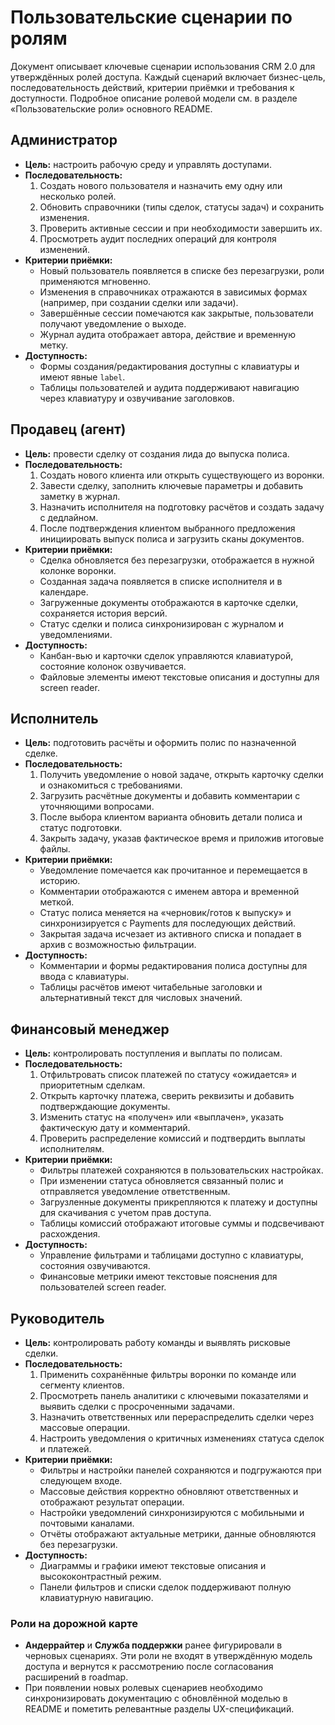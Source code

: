 # Пользовательские сценарии по ролям

Документ описывает ключевые сценарии использования CRM 2.0 для утверждённых ролей доступа. Каждый сценарий включает бизнес-цель, последовательность действий, критерии приёмки и требования к доступности. Подробное описание ролевой модели см. в разделе «Пользовательские роли» основного README.

## Администратор
- **Цель:** настроить рабочую среду и управлять доступами.
- **Последовательность:**
  1. Создать нового пользователя и назначить ему одну или несколько ролей.
  2. Обновить справочники (типы сделок, статусы задач) и сохранить изменения.
  3. Проверить активные сессии и при необходимости завершить их.
  4. Просмотреть аудит последних операций для контроля изменений.
- **Критерии приёмки:**
  - Новый пользователь появляется в списке без перезагрузки, роли применяются мгновенно.
  - Изменения в справочниках отражаются в зависимых формах (например, при создании сделки или задачи).
  - Завершённые сессии помечаются как закрытые, пользователи получают уведомление о выходе.
  - Журнал аудита отображает автора, действие и временную метку.
- **Доступность:**
  - Формы создания/редактирования доступны с клавиатуры и имеют явные `label`.
  - Таблицы пользователей и аудита поддерживают навигацию через клавиатуру и озвучивание заголовков.

## Продавец (агент)
- **Цель:** провести сделку от создания лида до выпуска полиса.
- **Последовательность:**
  1. Создать нового клиента или открыть существующего из воронки.
  2. Завести сделку, заполнить ключевые параметры и добавить заметку в журнал.
  3. Назначить исполнителя на подготовку расчётов и создать задачу с дедлайном.
  4. После подтверждения клиентом выбранного предложения инициировать выпуск полиса и загрузить сканы документов.
- **Критерии приёмки:**
  - Сделка обновляется без перезагрузки, отображается в нужной колонке воронки.
  - Созданная задача появляется в списке исполнителя и в календаре.
  - Загруженные документы отображаются в карточке сделки, сохраняется история версий.
  - Статус сделки и полиса синхронизирован с журналом и уведомлениями.
- **Доступность:**
  - Канбан-вью и карточки сделок управляются клавиатурой, состояние колонок озвучивается.
  - Файловые элементы имеют текстовые описания и доступны для screen reader.

## Исполнитель
- **Цель:** подготовить расчёты и оформить полис по назначенной сделке.
- **Последовательность:**
  1. Получить уведомление о новой задаче, открыть карточку сделки и ознакомиться с требованиями.
  2. Загрузить расчётные документы и добавить комментарии с уточняющими вопросами.
  3. После выбора клиентом варианта обновить детали полиса и статус подготовки.
  4. Закрыть задачу, указав фактическое время и приложив итоговые файлы.
- **Критерии приёмки:**
  - Уведомление помечается как прочитанное и перемещается в историю.
  - Комментарии отображаются с именем автора и временной меткой.
  - Статус полиса меняется на «черновик/готов к выпуску» и синхронизируется с Payments для последующих действий.
  - Закрытая задача исчезает из активного списка и попадает в архив с возможностью фильтрации.
- **Доступность:**
  - Комментарии и формы редактирования полиса доступны для ввода с клавиатуры.
  - Таблицы расчётов имеют читабельные заголовки и альтернативный текст для числовых значений.

## Финансовый менеджер
- **Цель:** контролировать поступления и выплаты по полисам.
- **Последовательность:**
  1. Отфильтровать список платежей по статусу «ожидается» и приоритетным сделкам.
  2. Открыть карточку платежа, сверить реквизиты и добавить подтверждающие документы.
  3. Изменить статус на «получен» или «выплачен», указать фактическую дату и комментарий.
  4. Проверить распределение комиссий и подтвердить выплаты исполнителям.
- **Критерии приёмки:**
  - Фильтры платежей сохраняются в пользовательских настройках.
  - При изменении статуса обновляется связанный полис и отправляется уведомление ответственным.
  - Загрузленные документы прикрепляются к платежу и доступны для скачивания с учетом прав доступа.
  - Таблицы комиссий отображают итоговые суммы и подсвечивают расхождения.
- **Доступность:**
  - Управление фильтрами и таблицами доступно с клавиатуры, состояния озвучиваются.
  - Финансовые метрики имеют текстовые пояснения для пользователей screen reader.

## Руководитель
- **Цель:** контролировать работу команды и выявлять рисковые сделки.
- **Последовательность:**
  1. Применить сохранённые фильтры воронки по команде или сегменту клиентов.
  2. Просмотреть панель аналитики с ключевыми показателями и выявить сделки с просроченными задачами.
  3. Назначить ответственных или перераспределить сделки через массовые операции.
  4. Настроить уведомления о критичных изменениях статуса сделок и платежей.
- **Критерии приёмки:**
  - Фильтры и настройки панелей сохраняются и подгружаются при следующем входе.
  - Массовые действия корректно обновляют ответственных и отображают результат операции.
  - Настройки уведомлений синхронизируются с мобильными и почтовыми каналами.
  - Отчёты отображают актуальные метрики, данные обновляются без перезагрузки.
- **Доступность:**
  - Диаграммы и графики имеют текстовые описания и высококонтрастный режим.
  - Панели фильтров и списки сделок поддерживают полную клавиатурную навигацию.

### Роли на дорожной карте
- **Андеррайтер** и **Служба поддержки** ранее фигурировали в черновых сценариях. Эти роли не входят в утверждённую модель доступа и вернутся к рассмотрению после согласования расширений в roadmap.
- При появлении новых ролевых сценариев необходимо синхронизировать документацию с обновлённой моделью в README и пометить релевантные разделы UX-спецификаций.
